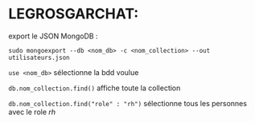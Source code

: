 # LEGROSGARCHAT:

export le JSON MongoDB :

`sudo mongoexport --db <nom_db> -c <nom_collection> --out utilisateurs.json`

`use <nom_db>` sélectionne la bdd voulue

`db.nom_collection.find()` affiche toute la collection

`db.nom_collection.find("role" : "rh")` sélectionne tous les personnes avec le role *rh*
